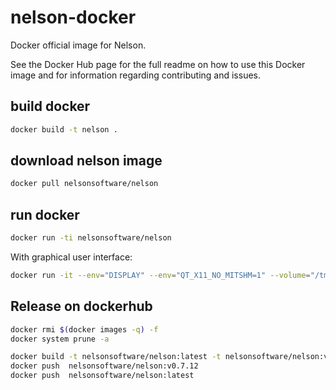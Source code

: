 # nelson-docker

Docker official image for Nelson.

See the Docker Hub page for the full readme on how to use this Docker image and for information regarding contributing and issues.

## build docker

```bash
docker build -t nelson .
```

## download nelson image

```bash
docker pull nelsonsoftware/nelson
```

## run docker

```bash
docker run -ti nelsonsoftware/nelson
```

With graphical user interface:

```bash
docker run -it --env="DISPLAY" --env="QT_X11_NO_MITSHM=1" --volume="/tmp/.X11-unix:/tmp/.X11-unix:rw" --entrypoint /nelson/bin/linux/nelson-gui nelsonsoftware/nelson
```

## Release on dockerhub

```bash
docker rmi $(docker images -q) -f
docker system prune -a

docker build -t nelsonsoftware/nelson:latest -t nelsonsoftware/nelson:v0.7.12 .
docker push  nelsonsoftware/nelson:v0.7.12
docker push  nelsonsoftware/nelson:latest

```
